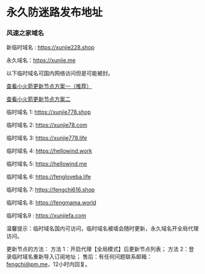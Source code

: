 # 永久防迷路发布地址

### 风速之家域名
新临时域名 :  https://xunjie228.shop

永久域名：https://xunjie.me

以下临时域名可国内网络访问但是可能被封。

[查看小火箭更新节点方案一（推荐）](https://i.ibb.co/hL1js6J/shadowrocket-1.png)

[查看小火箭更新节点方案二](https://i.ibb.co/nQFjnRz/shadowrocket.png)

临时域名 1:  https://xunjie778.shop

临时域名 2:  https://xunjie78.com

临时域名 3:  https://xunjie778.life

临时域名 4:  https://hellowind.work

临时域名 5:  https://hellowind.me

临时域名 6:  https://fengloveba.life

临时域名 7:  https://fengchi616.shop

临时域名 8:  https://fengmama.world

临时域名9 :  https://xunjiefa.com

温馨提示：临时域名国内可访问，临时域名被墙会随时更新，永久域名开全局代理访问。

更新节点的方法：
方法 1：开启代理【全局模式】后更新节点列表；
方法 2：登录临时域名重新导入订阅地址；
售后：有任何问题联系邮箱：fengchi@pm.me，12小时内回复。

